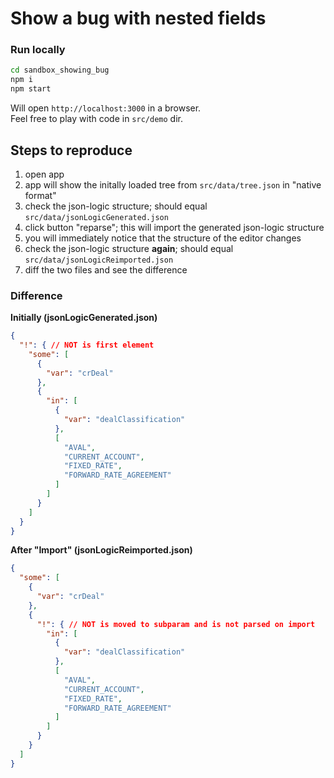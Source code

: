 # Show a bug with nested fields

### Run locally
```sh
cd sandbox_showing_bug
npm i
npm start
```
Will open `http://localhost:3000` in a browser.  
Feel free to play with code in `src/demo` dir.  

## Steps to reproduce
1. open app
2. app will show the initally loaded tree from `src/data/tree.json` in "native format"
3. check the json-logic structure; should equal `src/data/jsonLogicGenerated.json`
4. click button "reparse"; this will import the generated json-logic structure
5. you will immediately notice that the structure of the editor changes
6. check the json-logic structure **again**; should equal `src/data/jsonLogicReimported.json`
7. diff the two files and see the difference

### Difference

**Initially (jsonLogicGenerated.json)**
```json
{
  "!": { // NOT is first element
    "some": [
      {
        "var": "crDeal"
      },
      {
        "in": [
          {
            "var": "dealClassification"
          },
          [
            "AVAL",
            "CURRENT_ACCOUNT",
            "FIXED_RATE",
            "FORWARD_RATE_AGREEMENT"
          ]
        ]
      }
    ]
  }
}
```

**After "Import" (jsonLogicReimported.json)**
```json
{
  "some": [
    {
      "var": "crDeal"
    },
    {
      "!": { // NOT is moved to subparam and is not parsed on import
        "in": [
          {
            "var": "dealClassification"
          },
          [
            "AVAL",
            "CURRENT_ACCOUNT",
            "FIXED_RATE",
            "FORWARD_RATE_AGREEMENT"
          ]
        ]
      }
    }
  ]
}

```
